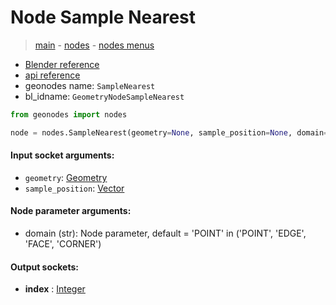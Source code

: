# Node Sample Nearest

> [main](../structure.md) - [nodes](nodes.md) - [nodes menus](nodes_menus.md)

- [Blender reference](https://docs.blender.org/manual/en/latest/modeling/geometry_nodes/geometry/sample_nearest.html)
- [api reference](https://docs.blender.org/api/current/bpy.types.GeometryNodeSampleNearest.html)
- geonodes name: `SampleNearest`
- bl_idname: `GeometryNodeSampleNearest`

```python
from geonodes import nodes

node = nodes.SampleNearest(geometry=None, sample_position=None, domain='POINT')
```

#### Input socket arguments:

- `geometry`: [Geometry](Geometry.md)
- `sample_position`: [Vector](Vector.md)

#### Node parameter arguments:

- domain (str): Node parameter, default = 'POINT' in ('POINT', 'EDGE', 'FACE', 'CORNER')

#### Output sockets:

- **index** : [Integer](Integer.md)

